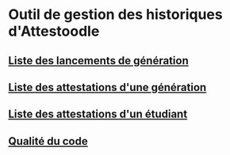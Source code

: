 # Outil de gestion des historiques d'Attestoodle #

## [Liste des lancements de génération](lst_launch.md)

## [Liste des attestations d'une génération](lst_certif.md)

## [Liste des attestations d'un étudiant](lst_learner.md)

## [Qualité du code](qualite.md)
